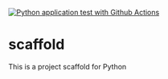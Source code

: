 [![Python application test with Github Actions](https://github.com/chanmheric2021/scaffold/actions/workflows/main.yml/badge.svg)](https://github.com/chanmheric2021/scaffold/actions/workflows/main.yml)

# scaffold
This is a project scaffold for Python
